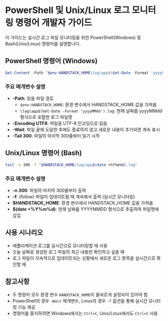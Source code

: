 # PowerShell 및 Unix/Linux 로그 모니터링 명령어 개발자 가이드

이 가이드는 실시간 로그 파일 모니터링을 위한 PowerShell(Windows) 및 Bash(Unix/Linux) 명령어를 설명합니다.

## PowerShell 명령어 (Windows)

```powershell
Get-Content -Path "$env:HANDSTACK_HOME\log\app$(Get-Date -Format 'yyyyMMdd').log" -Encoding UTF8 -Wait -Tail 300
```

### 주요 매개변수 설명

- **-Path**: 읽을 파일 경로
  - `$env:HANDSTACK_HOME`: 환경 변수에서 HANDSTACK_HOME 값을 가져옴
  - `\log\app$(Get-Date -Format 'yyyyMMdd').log`: 현재 날짜를 yyyyMMdd 형식으로 포함한 로그 파일명
- **-Encoding UTF8**: 파일을 UTF-8 인코딩으로 읽음
- **-Wait**: 파일 끝에 도달한 후에도 종료하지 않고 새로운 내용이 추가되면 계속 표시
- **-Tail 300**: 파일의 마지막 300줄부터 읽기 시작

## Unix/Linux 명령어 (Bash)

```bash
tail -n 300 -f "$HANDSTACK_HOME/log/app$(date +%Y%m%d).log"
```

### 주요 매개변수 설명

- **-n 300**: 파일의 마지막 300줄부터 출력
- **-f**: (follow) 파일이 업데이트될 때 계속해서 출력 (실시간 모니터링)
- **$HANDSTACK_HOME**: 환경 변수에서 HANDSTACK_HOME 값을 가져옴
- **$(date +%Y%m%d)**: 현재 날짜를 YYYYMMDD 형식으로 추출하여 파일명에 삽입

## 사용 시나리오

- 애플리케이션 로그를 실시간으로 모니터링할 때 사용
- 오늘 날짜로 생성된 로그 파일의 최근 내용만 확인하고 싶을 때
- 로그 파일이 지속적으로 업데이트되는 상황에서 새로운 로그 항목을 실시간으로 확인할 때

## 참고사항

- 두 명령어 모두 환경 변수 `HANDSTACK_HOME`이 올바르게 설정되어 있어야 함
- PowerShell의 경우 `-Wait` 매개변수, Linux의 경우 `-f` 옵션을 통해 실시간 모니터링 기능 제공
- 명령어를 중지하려면 Windows에서는 `Ctrl+C`, Unix/Linux에서도 `Ctrl+C` 사용
